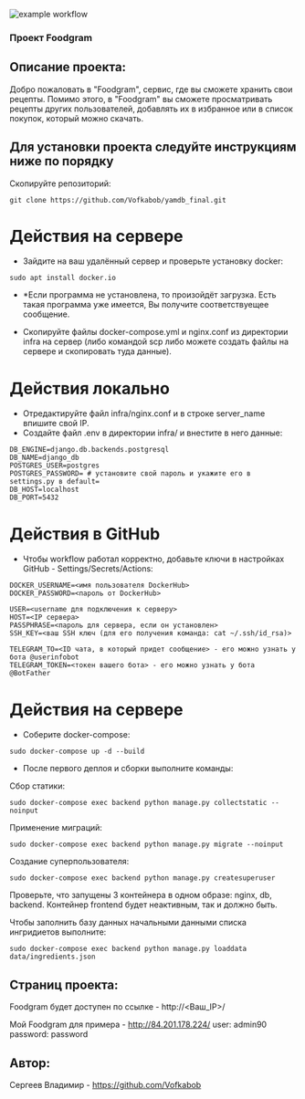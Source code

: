 
![example workflow](https://github.com/Vofkabob/foodgram-project-react/actions/workflows/main.yml/badge.svg)

### Проект Foodgram

## Описание проекта:

Добро пожаловать в "Foodgram", сервис, где вы сможете хранить свои рецепты. Помимо этого, в "Foodgram" вы сможете просматривать рецепты других пользователей, добавлять их в избранное или в список покупок, который можно скачать.


## Для установки проекта следуйте инструкциям ниже по порядку

Скопируйте репозиторий:
```
git clone https://github.com/Vofkabob/yamdb_final.git
```

# Действия на сервере

- Зайдите на ваш удалённый сервер и проверьте установку docker:
```
sudo apt install docker.io 
```
- *Если программа не установлена, то произойдёт загрузка. Есть такая программа уже имеется, Вы получите соответствуещее сообщение.

- Скопируйте файлы docker-compose.yml и nginx.conf из директории infra на сервер (либо командой scp либо можете создать файлы на сервере и скопировать туда данные).

# Действия локально

- Отредактируйте файл infra/nginx.conf и в строке server_name впишите свой IP.
- Создайте файл .env в директории infra/ и внестите в него данные:
```
DB_ENGINE=django.db.backends.postgresql
DB_NAME=django_db
POSTGRES_USER=postgres
POSTGRES_PASSWORD= # установите свой пароль и укажите его в settings.py в default=
DB_HOST=localhost
DB_PORT=5432
```

# Действия в GitHub

- Чтобы workflow работал корректно, добавьте ключи в настройках GitHub - Settings/Secrets/Actions:
```
DOCKER_USERNAME=<имя пользователя DockerHub>
DOCKER_PASSWORD=<пароль от DockerHub>

USER=<username для подключения к серверу>
HOST=<IP сервера>
PASSPHRASE=<пароль для сервера, если он установлен>
SSH_KEY=<ваш SSH ключ (для его получения команда: cat ~/.ssh/id_rsa)>

TELEGRAM_TO=<ID чата, в который придет сообщение> - его можно узнать у бота @userinfobot
TELEGRAM_TOKEN=<токен вашего бота> - его можно узнать у бота @BotFather
```

# Действия на сервере

- Соберите docker-compose:
```
sudo docker-compose up -d --build
```

- После первого деплоя и сборки выполните команды:

Сбор статики:
```
sudo docker-compose exec backend python manage.py collectstatic --noinput
```

Применение миграций:
```
sudo docker-compose exec backend python manage.py migrate --noinput
```

Создание суперпользователя:
```
sudo docker-compose exec backend python manage.py createsuperuser
```

Проверьте, что запущены 3 контейнера в одном образе: nginx, db, backend. Контейнер frontend будет неактивным, так и должно быть.

Чтобы заполнить базу данных начальными данными списка ингридиетов выполните:
```
sudo docker-compose exec backend python manage.py loaddata data/ingredients.json
```

## Страниц проекта:

Foodgram будет доступен по ссылке - http://<Ваш_IP>/

Мой Foodgram для примера - http://84.201.178.224/
user: admin90
password: password

## Автор:

Сергеев Владимир - https://github.com/Vofkabob
